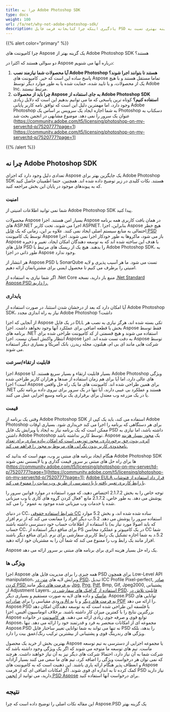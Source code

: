 ```yaml
---
title: چرا نه Adobe Photoshop SDK
type: docs
weight: 100
url: /fa/net/why-not-adobe-photoshop-sdk/
description: یادگیری اینکه چرا کتابخانه فرمت فایل PSD گزینه بهتری نسبت به Adobe Photoshop SDK است، مقایسه امنیت، پایداری، قابلیت ارتقاء و ویژگی های هر دو.
---
```



{{% alert color="primary" %}}

چرا کامپوننت های Aspose یک گزینه بهتر از Adobe Photoshop SDK هستند؟

دو سوالی هستند که اکثرا در Aspose درباره آنها می شنویم:

1. **آیا محصولات شما نیازمند نصب Adobe Photoshop هستند تا بتوانند اجرا شوند؟** 
   پاسخ ساده این است که خیر. کامپوننت های Aspose تماما مستقل هستند و با هیچ یک از محصولات، و یا تایید شده، حمایت شده یا به طور موارد دیگر توسط Adobe Inc. مرتبط نیستند.
1. **چرا باید از محصولات Aspose به جای استفاده از Adobe Photoshop SDK استفاده کنیم؟** 
   کوتاه ترین پاسخی که ما می توانیم بدهیم این است که دلایل زیادی وجود دارد، اما مهمترین دلیل این است که توافق نامه کاربر پایانی Adobe Photoshop به شما اجازه ایجاد یک سرویس بر اساس یک Photoshop دسکتاپ به عنوان یک سرور را نمی دهد. موضوع مشابهی در انجمن بحث شد (https://community.adobe.com/t5/licensing/photoshop-on-my-server/td-p/7520777?page=1)[https://community.adobe.com/t5/licensing/photoshop-on-my-server/td-p/7520777?page=1]

{{% /alert %}}


## **چرا نه Adobe Photoshop SDK**
تعدادی دلیل وجود دارد که اجزای Aspose یک جایگزین بهتر برای Adobe Photoshop SDK هستند. نکات کلیدی در زیر توضیح داده شده اند. همچنین، حتما اطمینان حاصل کنید که به پیوندهای موجود در پایان این بخش مراجعه کنید.

### **امنیت**
شما نمی توانید اطلاعات امنیتی از Adobe Photoshop SDK پیدا کنید.

محصولات Aspose بسیار امن هستند. اجزا Aspose در همان بافت کاربری همه برنامه های ASP.NET اجرا می شوند، تحت کاربر ASPNET. بنابراین، اجزا Aspose هیچ خطر احتمالی به منابع سیستم اصلی ایجاد نمی کنند. علاوه بر این، زمانی که یک [فایل PSD](/psd/fa/net/psd-file/) توسط یک کامپوننت Aspose باز می شود، ماکروها به طور خودکار اجرا نمی شوند. اجزا Aspose با هدف این ساخته شده اند که به توسعه دهندگان امکان ایجاد، تغییر و ذخیره فایل های PSD را بدهند. هیچ یک از ریسک های مرتبط با Adobe Photoshop SDK، به طور ذاتی در اجزا Aspose وجود ندارد.

هر انتشار از Aspose.PSD با SonarQube تست می شود. ما هر آسیب پذیری و لایه امنیتی را برطرف می کنیم تا محصول ایمنی برای مشتریانمان ارائه دهیم.

اگر شما نیازی به استفاده از .Net Core منبع باز دارید، نسخه [.Net Standard Aspose.PSD را داریم.](/psd/fa/net/installation/)


### **پایداری**
آیا امکان دارد که بعد از درخشان شدن استثنا، در صورت استفاده از Adobe Photoshop SDK، نیاز به راه اندازی مجدد Adobe Photoshop داشت؟

از آنجایی که اجزا Aspose در یک فایل DLL تکی بسته شده اند، هرگز نیازی به نصب هر بخش یا قطعه اضافی برای عملکرد آنها وجود نخواهد داشت. اجزا Aspose فقط توسط برنامه های .NET استفاده می شوند و هیچ قسمتی از کد کامپوننت طراحی شده برای انتظار واکنش انسان نیست. اجزا Aspose به دقت تست شده اند. اجزا Aspose توسط شرکت هایی مانند ای بی ام، هیلتون، مجله ریدرز، بانک آمریکا و بسیاری دیگر استفاده می شوند.

### **قابلیت ارتقاء/سرعت**
اجزا Aspose بسیار قابلیت ارتقاء و بسیار سریع هستند. آیا Adobe Photoshop ویژگی های عالی دارد، اما آیا برای هم زمان استفاده از صدها و هزاران کاربر طراحی شده است؟ اجزا Aspose برای همین طراحی شده اند. کامپوننت های ما یک راه حل واقعی .NET هستند و عملکرد بی عیبی دارند، آیا تنها در یک سرور برای نیروی داده برنامه تکی یا در یک مزرعه وب معتدل برای برقراری یک برنامه وسیع اجرایی عمل می کنند.

### **قیمت**
وقتی یک برنامه از Adobe Photoshop SDK استفاده می کند، باید یک کپی از Adobe Photoshop برای هر دستگاهی که برنامه را اجرا می کند خریداری شود. بسیاری اوقات ممکن است که یک برنامه نیاز به ایجاد یا ویرایش یک فایل PSD داشته باشد، اما نیازی به داشتن Adobe Photoshop توسط کاربر نداشته باشد. Aspose یک [مجوز بسیار هزینه اثری](https://purchase.aspose.com/pricing/psd)[، بدون حق برخورداری، مجوز توزیعی است که امکان پیاده سازی برای تعداد نامحدودی کاربر بدون نگرانی های مربوط به مجوز را فراهم می کند.](http://www.aspose.com/Purchase)

هنگام ایجاد برنامه های مبتنی بر وب، مهم است که بدانید که Adobe Photoshop SDK ها برای راه حل های مبتنی بر سرور قیمت گذاری و یا لایسنس نمی شوند (https://community.adobe.com/t5/licensing/photoshop-on-my-server/td-p/7520777?page=1)[https://community.adobe.com/t5/licensing/photoshop-on-my-server/td-p/7520777?page=1]; [Adobe EULA قرار داد استفاده از فتوشاپ با رابط کاربری تغییر یافته یا با دسترسی از طریق وب سایت را ممنوع می کند](https://www.adobe.com/content/dam/acom/en/legal/licenses-terms/pdf/CS6.pdf).

توجه خاص را به بخش 2.1.7.2 اختصاص دهید، که مورد استفاده در موارد قوانین سرور را پوشش می دهد. به طور خاص، 2.1.7.2 مانع "فعال کردن گروه های کاری با وب میزبانی شده یا خدمات وب میزبانی شده موجود به عموم" را می کند.

در دنیای CC، [شرایط استفاده حقوقی CC](http://www.adobe.com/legal/terms.html) ساده شده شده اند، و بخش 5.2 موارد استفاده سرور را پوشش می دهد. 5.2.ب دیگر افراد را ممانعت می کند که از نرم افزار با استفاده از اطلاعات حساب خود دسترسی داشته باشند (که باید اصولا مورد نیاز به حساب CC، برای منافع دیگر استفاده از PS در یک کامپیوتر و عملکرد محاسن CC شما برای منافع دیگر باشند). 5.2.د به شما اجازه تشکیل یک رابط کاربری سفارشی برای نرم افزار مانند یک رابط وب را ممنوع می کند که شما آن را به مشتریان خود ارائه دهید.

Aspose یک راه حل بسیار هزینه اثری برای برنامه های مبتنی بر سرور ارائه می دهد.

### **ویژگی ها**
اجزا Aspose همه چیزی را برای مدیریت فایل های PSD برای همچون Low-Level API manipulation، ویرایش لایه های [متن در PSD](/psd/fa/net/working-with-text-layers/)، تبدیل ICC Profile Pixel-perfect, [صادر کردن PSD به فرمت های دیگر](/psd/fa/net/converting-psd-image-to-raster-format/) مانند [Jpg](/psd/fa/net/psd-to-jpg/), [Png](/psd/fa/net/psd-to-png/), [Pdf](/psd/fa/net/psd-to-pdf/), Bmp, Gif, Jpeg2000, پشتیبانی از Adjustment Layers، [استفاده از گرافیک های سفارشی در PSD](/psd/fa/net/drawing-images-using-graphics/)، [قابلیت تلاش در ماسک](/psd/fa/net/layer-vector-mask/) و داده های لایه به صورت مستقیم و بسیاری دیگر. Aspose.PSD توانایی های ورودی مقیاسی را برای [صادرات AI به فرمت های دیگر](/psd/fa/net/converting-ai-image-to-raster-format/) و یا [به PDF](/psd/fa/net/ai-to-pdf/) را ارائه می دهد. Aspose.PSD با فلسفه این طراحی شده است که به توسعه دهندگان امکان دهد بزرگترین نتایج را با کمترین میزان کار داشته باشند. برخلاف اتوماسیون آفیس، اجزا Aspose توابع قوی و صرفه جوی زیادی ارائه می دهند. [هر کامپوننت](https://products.aspose.com/total) در خانواده Aspose، مجموعه ای از امکانات منحصر به فرد و قدرتمند خود را ارائه می دهد. تنها Aspose.PSD نه تنها می تواند به شما توانایی تغییر ساختار فایل PSD را بدهد، بلکه ویژگی های رندرینگ قوی و پشتیبانی از بیشترین ترکیب رنگ/عمق بیت را دارد.

بهترین بخش از خرید یک محصول Aspose یا مجموعه اجزایی از دسترسی به تیم توسعه ماست. تیم های توسعه ما متوجه می شوند که اگر یک ویژگی وجود داشته باشد که شرکت شما به آن نیاز دارد، احتمالا شرکت های دیگر نیز به آن نیاز خواهند داشت. هرچند که نمی توان هر درخواست ویژگی را اضافه کرد، تیم های ما سعی می کنند بسیار آزادانه و انعطاف پذیر هنگام ارائه یاری باشند. این ذهنیت است که به کامپوننت های Aspose کمک کرده تا به اندازه ای قوی شوند. اگر امکانات اضافی ای که از فرمت PSD نیاز دارید دارید، می توانید از [انجمن PSD Aspose](https://forum.aspose.com/c/psd) برای درخواست آنها استفاده کنید.

## **نتیجه**


این مقاله نکات اصلی را توضیح داده است که چرا Aspose.PSD یک گزینه بهتر
